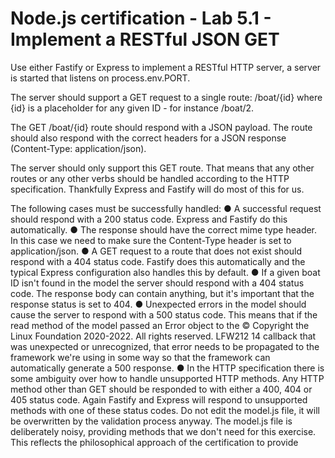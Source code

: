 # Node.js certification - Lab 5.1 - Implement a RESTful JSON GET

Use either Fastify or Express to implement a RESTful HTTP server, a server is started that listens on process.env.PORT.


The server should support a GET request to a single route: /boat/{id} where {id} is a
placeholder for any given ID - for instance /boat/2.

The GET /boat/{id} route should respond with a JSON payload. The route should also
respond with the correct headers for a JSON response (Content-Type:
application/json).

The server should only support this GET route. That means that any other routes or any other
verbs should be handled according to the HTTP specification. Thankfully Express and Fastify
will do most of this for us.

The following cases must be successfully handled:
● A successful request should respond with a 200 status code. Express and Fastify do
this automatically.
● The response should have the correct mime type header. In this case we need to make
sure the Content-Type header is set to application/json.
● A GET request to a route that does not exist should respond with a 404 status code.
Fastify does this automatically and the typical Express configuration also handles this by
default.
● If a given boat ID isn't found in the model the server should respond with a 404 status
code. The response body can contain anything, but it's important that the response
status is set to 404.
● Unexpected errors in the model should cause the server to respond with a 500 status
code. This means that if the read method of the model passed an Error object to the
© Copyright the Linux Foundation 2020-2022. All rights reserved.
LFW212 14
callback that was unexpected or unrecognized, that error needs to be propagated to the
framework we're using in some way so that the framework can automatically generate a
500 response.
● In the HTTP specification there is some ambiguity over how to handle unsupported
HTTP methods. Any HTTP method other than GET should be responded to with either a
400, 404 or 405 status code. Again Fastify and Express will respond to unsupported
methods with one of these status codes.
Do not edit the model.js file, it will be overwritten by the validation process anyway. The
model.js file is deliberately noisy, providing methods that we don't need for this exercise. This
reflects the philosophical approach of the certification to provide